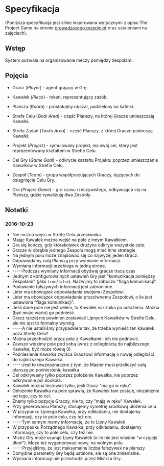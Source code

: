 
# Specyfikacja

(Poniższa specyfikacja jest silnie inspirowana wytycznymi z opisu The Project Game na stronie [prowadzącego przedmiot](http://www.mini.pw.edu.pl/~okulewiczm/www/?Dydaktyka:IO) oraz ustaleniami na zajęciach).

## Wstęp

System pozwala na organizowanie meczy pomiędzy zespołami.

## Pojęcia

* Gracz (_Player_) - agent grający w Grę.
* Kawałek (_Piece_) - token, reprezentujący zasób.
* Plansza (_Board_) - prostokątny obszar, podzielony na kafelki.

* Strefa Celu (_Goal Area_) - część Planszy, na której Gracze umieszczają Kawałki.
* Strefa Zadań (_Tasks Area_) - część Planszy, z której Gracze podnoszą Kawałki.

* Projekt (_Project_) - symulowany projekt; ma swój cel, który jest reprezentowany kształtem w Strefie Celu.
* Cel Gry (_Game Goal_) - odkrycie kształtu Projektu poprzez umieszczanie Kawałków w Strefie Celu.
* Zespół (_Team_) - grupa współpracujących Graczy, dążących do osiągnięcia Celu Gry.
* Gra (_Project Game_) - gra czasu rzeczywistego, odbywająca się na Planszy, gdzie rywalizują dwa Zespoły.

## Notatki

### 2016-10-23

* Nie można wejść w Strefę Celu przeciwnika.
* Mając Kawałek można wejść na pole z innym Kawałkiem.
* Gra się kończy, gdy którakolwiek drużyna odkryje wszystkie cele.
* Gracze w obrębie jednego Zespołu mogą mieć inne strategie.
* Na jednym polu może znajdować się co najwyżej jeden Gracz.
* Odpowiadamy całą Planszą przy wymianie informacji.
* Wymiana informacji przebiega w jedną stronę.
* -----Podczas wymiany informacji obydwaj gracze tracą czas
* Jednym z konfigurowalnych ustawień Gry jest "komunikacja pomiędzy Zespołami" (jako `true`/`false`). Nazwijmy to roboczo "flagą komunikacji".
* Podawanie fałszywych informacji jest zabronione.
* Lider ma obowiązek odpowiadania swojemu Zespołowi.
* Lider ma obowiązek odpowiadanie przeciwnemu Zespołowi, o ile jest ustawiona "flaga komunikacji".
* Jeśli dane pole nie jest celem, to Kawałek *nie* znika po odłożeniu. Można (być może warto) go podnieść.
* Gracz raczej nie powinien zostawiać Lipnych Kawałków w Strefie Celu, ale nie jest to formalny wymóg.
* -----A nie ustaliliśmy przypadkiem tak, że trzeba wynieść ten kawałek poza Strefę Celu?
* Można przechodzić przez pola z Kawałkami i ich nie podnosić.
* Zawsze widzimy pole pod sobą (wraz z odległością do najbliższego Kawałka, być może równą 0).
* Podniesienie Kawałka zwraca Graczowi informację o nowej odległości do najbliższego Kawałka.
* -----Jest to rówznoznaczne z tym, że Master musi przeliczyć całą planszę po podniesieniu kawałka
* Cel odkrywamy tylko poprzez położenie Kawałka, nie poprzez odkrywanie pól dookoła.
* Kawałek można testować tylko, jeśli Gracz "ma go w ręku".
* Odłożenie Kawałka na pole sprawia, że Kawałek tam zostaje, niezależnie od tego, czy to cel.
* Znamy tylko pozycje Graczy, nie to, czy "mają w ręku" Kawałek.
* Przy generowaniu Planszy, stosujemy symetrię środkową ułożenia celu.
* W przypadku Lipnego Kawałka, przy odkładaniu, nie dostajemy informacji, czy to pole celu, czy też nie.
* -----Tym samym mamy informację, że to Lipny Kawałek
* W przypadku Porządnego Kawałka, przy odkładaniu, dostajemy informację, czy to pole celu, czy też nie.
* Mistrz Gry może usunąć Lipny Kawałek (o ile nie jest właśnie "w czyjejś dłoni"). Może też wygenerować nowy, na wolnym polu.
* -----Przyjęliśmy, że jest maksymalna liczba fałszywek na planszy
* Domyślne parametry Gry będą ustalone, ale są one zmienialne.
* Wymiana informacji nie przechodzi przez Mistrza Gry.
